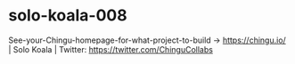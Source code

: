 # solo-koala-008
See-your-Chingu-homepage-for-what-project-to-build -> https://chingu.io/ | Solo Koala | Twitter: https://twitter.com/ChinguCollabs
